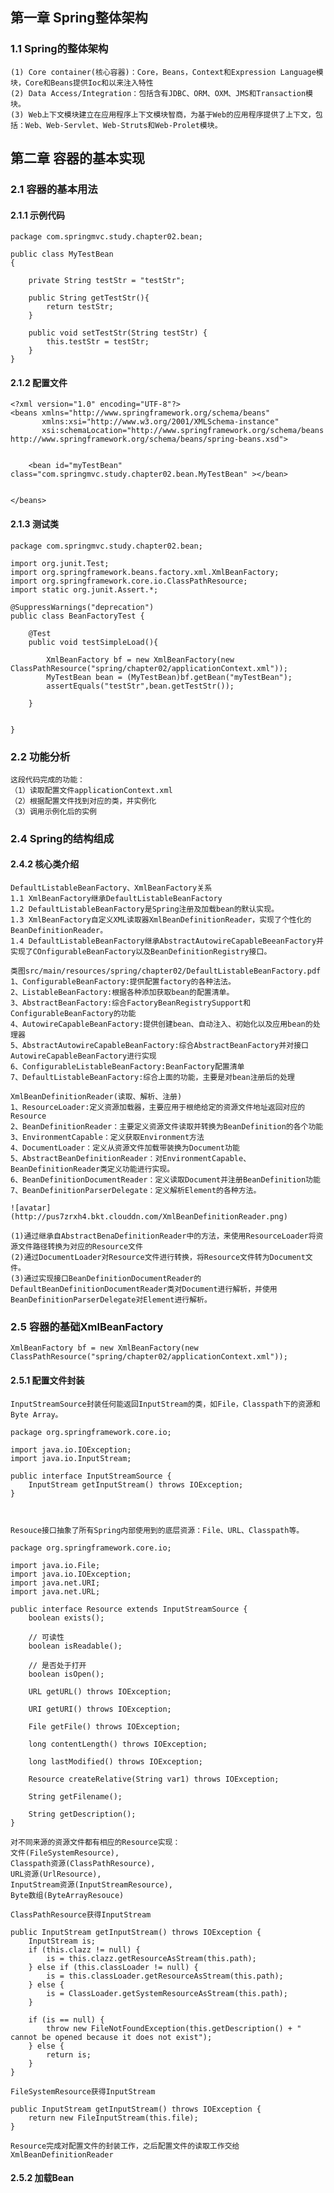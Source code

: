 ## 第一章 Spring整体架构
### 1.1 Spring的整体架构

    (1) Core container(核心容器)：Core，Beans，Context和Expression Language模块，Core和Beans提供Ioc和以来注入特性
    (2) Data Access/Integration：包括含有JDBC、ORM、OXM、JMS和Transaction模块。
    (3) Web上下文模块建立在应用程序上下文模块智商，为基于Web的应用程序提供了上下文，包括：Web、Web-Servlet、Web-Struts和Web-Prolet模块。
     
## 第二章 容器的基本实现
### 2.1 容器的基本用法
    
#### 2.1.1 示例代码
    package com.springmvc.study.chapter02.bean;
    
    public class MyTestBean
    {
    
        private String testStr = "testStr";
    
        public String getTestStr(){
            return testStr;
        }
    
        public void setTestStr(String testStr) {
            this.testStr = testStr;
        }
    }
    
#### 2.1.2 配置文件
    
    <?xml version="1.0" encoding="UTF-8"?>
    <beans xmlns="http://www.springframework.org/schema/beans"
           xmlns:xsi="http://www.w3.org/2001/XMLSchema-instance"
           xsi:schemaLocation="http://www.springframework.org/schema/beans http://www.springframework.org/schema/beans/spring-beans.xsd">
    
    
        <bean id="myTestBean" class="com.springmvc.study.chapter02.bean.MyTestBean" ></bean>
    
    
    </beans>
    
#### 2.1.3 测试类
    
    package com.springmvc.study.chapter02.bean;
    
    import org.junit.Test;
    import org.springframework.beans.factory.xml.XmlBeanFactory;
    import org.springframework.core.io.ClassPathResource;
    import static org.junit.Assert.*;
    
    @SuppressWarnings("deprecation")
    public class BeanFactoryTest {
    
        @Test
        public void testSimpleLoad(){
    
            XmlBeanFactory bf = new XmlBeanFactory(new ClassPathResource("spring/chapter02/applicationContext.xml"));
            MyTestBean bean = (MyTestBean)bf.getBean("myTestBean");
            assertEquals("testStr",bean.getTestStr());
    
        }
    
    
    }

### 2.2 功能分析
    
    这段代码完成的功能：
    （1）读取配置文件applicationContext.xml
    （2）根据配置文件找到对应的类，并实例化
    （3）调用示例化后的实例

### 2.4 Spring的结构组成
#### 2.4.2 核心类介绍

    DefaultListableBeanFactory、XmlBeanFactory关系
    1.1 XmlBeanFactory继承DefaultListableBeanFactory
    1.2 DefaultListableBeanFactory是Spring注册及加载bean的默认实现。
    1.3 XmlBeanFactory自定义XML读取器XmlBeanDefinitionReader，实现了个性化的BeanDefinitionReader。
    1.4 DefaultListableBeanFactory继承AbstractAutowireCapableBeeanFactory并实现了COnfigurableBeanFactory以及BeanDefinitionRegistry接口。
    
    类图src/main/resources/spring/chapter02/DefaultListableBeanFactory.pdf
    1、ConfigurableBeanFactory:提供配置factory的各种法法。
    2、ListableBeanFactory:根据各种添加获取bean的配置清单。
    3、AbstractBeanFactory:综合FactoryBeanRegistrySupport和ConfigurableBeanFactory的功能
    4、AutowireCapableBeanFactory:提供创建bean、自动注入、初始化以及应用bean的处理器
    5、AbstractAutowireCapableBeanFactory:综合AbstractBeanFactory并对接口AutowireCapableBeanFactory进行实现
    6、ConfigurableListableBeanFactory:BeanFactory配置清单
    7、DefaultListableBeanFactory:综合上面的功能，主要是对bean注册后的处理
    
    XmlBeanDefinitionReader(读取、解析、注册)
    1、ResourceLoader:定义资源加载器，主要应用于根绝给定的资源文件地址返回对应的Resource
    2、BeanDefinitionReader：主要定义资源文件读取并转换为BeanDefinition的各个功能
    3、EnvironmentCapable：定义获取Environment方法
    4、DocumentLoader：定义从资源文件加载带装换为Document功能
    5、AbstractBeanDefinitionReader：对EnvironmentCapable、BeanDefinitionReader类定义功能进行实现。
    6、BeanDefinitionDocumentReader：定义读取Document并注册BeanDefinition功能
    7、BeanDefinitionParserDelegate：定义解析Element的各种方法。
    
    ![avatar](http://pus7zrxh4.bkt.clouddn.com/XmlBeanDefinitionReader.png)
    
    (1)通过继承自AbstractBenaDefinitionReader中的方法，来使用ResourceLoader将资源文件路径转换为对应的Resource文件
    (2)通过DocumentLoader对Resource文件进行转换，将Resource文件转为Document文件。
    (3)通过实现接口BeanDefinitionDocumentReader的DefaultBeanDefinitionDocumentReader类对Document进行解析，并使用BeanDefinitionParserDelegate对Element进行解析。
    
### 2.5 容器的基础XmlBeanFactory
    
    XmlBeanFactory bf = new XmlBeanFactory(new ClassPathResource("spring/chapter02/applicationContext.xml"));
   
#### 2.5.1 配置文件封装
    
    
    InputStreamSource封装任何能返回InputStream的类，如File，Classpath下的资源和Byte Array。
    
    package org.springframework.core.io;
    
    import java.io.IOException;
    import java.io.InputStream;
    
    public interface InputStreamSource {
        InputStream getInputStream() throws IOException;
    }
   
    
    
    Resouce接口抽象了所有Spring内部使用到的底层资源：File、URL、Classpath等。
    
    package org.springframework.core.io;
    
    import java.io.File;
    import java.io.IOException;
    import java.net.URI;
    import java.net.URL;
    
    public interface Resource extends InputStreamSource {
        boolean exists();
        
        // 可读性
        boolean isReadable();
    
        // 是否处于打开
        boolean isOpen();
    
        URL getURL() throws IOException;
    
        URI getURI() throws IOException;
    
        File getFile() throws IOException;
    
        long contentLength() throws IOException;
    
        long lastModified() throws IOException;
    
        Resource createRelative(String var1) throws IOException;
    
        String getFilename();
    
        String getDescription();
    }
    
    对不同来源的资源文件都有相应的Resource实现：
    文件(FileSystemResource),
    Classpath资源(ClassPathResource),
    URL资源(UrlResource),
    InputStream资源(InputStreamResource),
    Byte数组(ByteArrayResouce)
    
    ClassPathResource获得InputStream
    
    public InputStream getInputStream() throws IOException {
        InputStream is;
        if (this.clazz != null) {
            is = this.clazz.getResourceAsStream(this.path);
        } else if (this.classLoader != null) {
            is = this.classLoader.getResourceAsStream(this.path);
        } else {
            is = ClassLoader.getSystemResourceAsStream(this.path);
        }

        if (is == null) {
            throw new FileNotFoundException(this.getDescription() + " cannot be opened because it does not exist");
        } else {
            return is;
        }
    }
    
    FileSystemResource获得InputStream
    
    public InputStream getInputStream() throws IOException {
        return new FileInputStream(this.file);
    }
    
    Resource完成对配置文件的封装工作，之后配置文件的读取工作交给XmlBeanDefinitionReader
    
    
#### 2.5.2 加载Bean
    
    
    
    
    
    
    
    
    
